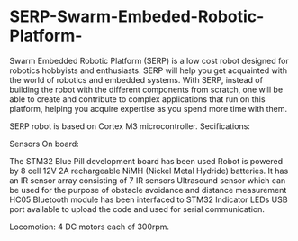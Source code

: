 # SERP-Swarm-Embeded-Robotic-Platform-

Swarm Embedded Robotic Platform (SERP) is a low cost robot designed for robotics hobbyists and enthusiasts.  SERP will help you get acquainted with the world of robotics and embedded systems. With SERP, instead of building the robot with the different components from scratch, one will be able to create and contribute to complex applications that run on this platform, helping you acquire expertise as you spend more time with them. 
 
SERP robot is based on Cortex M3 microcontroller. 
Secifications:

Sensors On board:

The STM32 Blue Pill development board has been used
Robot is powered by 8 cell 12V 2A rechargeable NiMH (Nickel Metal Hydride) batteries.
It has an IR sensor array consisting of 7 IR sensors 
Ultrasound sensor which can be used for the purpose of obstacle avoidance and distance measurement
HC05 Bluetooth module has been interfaced to STM32 
Indicator LEDs
USB port available to upload the code and used for serial communication.  

Locomotion: 
4 DC motors each of 300rpm. 



